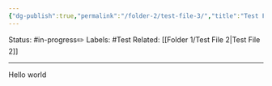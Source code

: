 ```yaml
---
{"dg-publish":true,"permalink":"/folder-2/test-file-3/","title":"Test File 3"}
---
```


Status: #in-progress✏️ 
Labels: #Test
Related: [[Folder 1/Test File 2\|Test File 2]]

---

Hello world